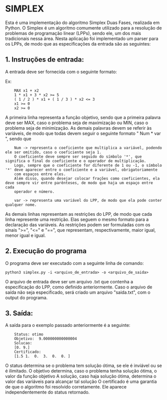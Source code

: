 # SIMPLEX

Esta é uma implementação do algoritmo Simplex Duas Fases, realizada em Python. O Simplex é um algoritmo comumente utilizado para a resolução
de problemas de programação linear (LPPs), sendo ele, um dos mais tradicionais nessa área.
Nesta aplicação foi implementado um parser para os LPPs, de modo que as especificações da entrada são as seguintes: 


## 1. Instruções de entrada:

A entrada deve ser fornecida com o seguinte formato:

Ex:

        MAX x1 + x2
        1 * x1 + 3 * x2 >= 5
        ( 1 / 2 ) * x1 + ( 1 / 3 ) * x2 <= 3
        x1 >= 0
        x2 >= 0

A primeira linha representa a função objetivo, sendo que a primeira palavra deve ser MAX, caso o problema seja de
maximização ou MIN, caso o problema seja de minimização. As demais palavras devem se referir às variáveis, de modo
que todas devem seguir o seguinte formato " Num * var ", sendo que 
        
        Num -> representa o coeficiente que multiplica a variável, podendo ele ser omitido, caso o coeficiente seja 1.
        O coeficiente deve sempre ser seguido do símbolo '*', que significa o final do coeficiente e o operador de multiplicação.
        Logo, sempre que o coeficiente for diferente de 1 ou -1, o símbolo '*' deve aparecer entre o coeficiente e a variável, obrigatoriamente
        com espaços entre eles.
        Além disso, quando desejar colocar frações como coeficientes, ela deve sempre vir entre parênteses, de modo que haja um espaço entre cada 
        operador e número.

        var -> representa uma variável do LPP, de modo que ela pode conter qualquer nome.

As demais linhas representam as restrições do LPP, de modo que cada linha represente uma restrição. Elas seguem o 
mesmo formato para a declaração das variáveis. As restrições podem ser formuladas com os sinais ">=", "<=" e "==", que representam,
respectivamente, maior igual, menor igual e igual.

## 2. Execução do programa

O programa deve ser executado com a seguinte linha de comando:

``` python3 simplex.py -i <arquivo_de_entrada> -o <arquivo_de_saida> ```


O arquivo de entrada deve ser um arquivo .txt que contenha a especificação do LPP, como definido anteriormente.
Caso o arquivo de saída não seja especificado, será criado um arquivo "saida.txt", com o output do programa.


## 3. Saída:

A saída para o exemplo passado anteriormente é a seguinte: 

        Status: otimo
        Objetivo:  9.000000000000004
        Solucao:
        [0. 9.]
        Certificado:
        [1.5 1.  0.  3.  0.  0. ]

O status determina se o problema tem solução ótima, se ele é inviável ou se é ilimitado.
O objetivo determina, caso o problema tenha solução ótima, o valor da função objetivo
A solução, caso haja solução ótima, determina o valor das variáveis para alcançar tal solução
O certificado é uma garantia de que o algoritmo foi resolvido corretamente. Ele aparece independentemente
do status retornado.



